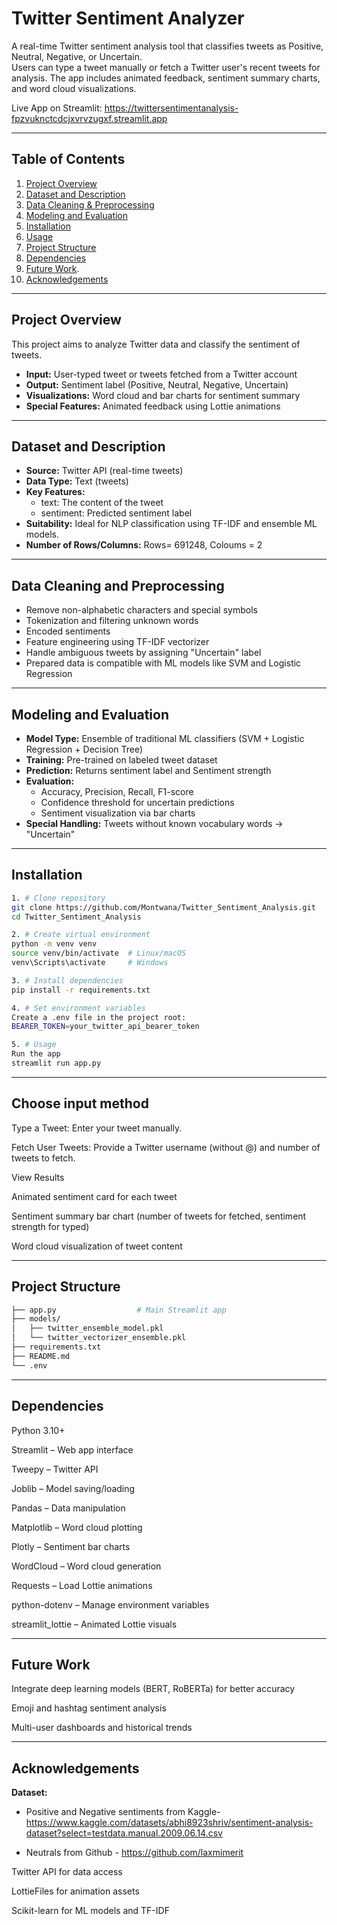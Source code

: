 # Twitter Sentiment Analyzer

A real-time Twitter sentiment analysis tool that classifies tweets as Positive, Neutral, Negative, or Uncertain.  
Users can type a tweet manually or fetch a Twitter user's recent tweets for analysis. 
The app includes animated feedback, sentiment summary charts, and word cloud visualizations.

Live App on Streamlit: https://twittersentimentanalysis-fpzvuknctcdcjxvrvzugxf.streamlit.app

---

## **Table of Contents**
1. [Project Overview](#project-overview)  
2. [Dataset and Description](#dataset--description)  
3. [Data Cleaning & Preprocessing](#data-cleaning--preprocessing)  
4. [Modeling and Evaluation](#modeling--evaluation)  
5. [Installation](#installation)  
6. [Usage](#usage)  
7. [Project Structure](#project-structure)  
8. [Dependencies](#dependencies)  
9. [Future Work](#future-work).
10. [Acknowledgements](#Acknowledgements) 

---

## **Project Overview**
This project aims to analyze Twitter data and classify the sentiment of tweets.  
- **Input:** User-typed tweet or tweets fetched from a Twitter account  
- **Output:** Sentiment label (Positive, Neutral, Negative, Uncertain)  
- **Visualizations:** Word cloud and bar charts for sentiment summary  
- **Special Features:** Animated feedback using Lottie animations

---

## **Dataset and Description**
- **Source:** Twitter API (real-time tweets)  
- **Data Type:** Text (tweets)  
- **Key Features:**
  - text: The content of the tweet  
  - sentiment: Predicted sentiment label  
- **Suitability:** Ideal for NLP classification using TF-IDF and ensemble ML models.  
- **Number of Rows/Columns:** Rows= 691248, Coloums = 2

---

## **Data Cleaning and Preprocessing**
- Remove non-alphabetic characters and special symbols  
- Tokenization and filtering unknown words
- Encoded sentiments  
- Feature engineering using TF-IDF vectorizer
- Handle ambiguous tweets by assigning "Uncertain" label  
- Prepared data is compatible with ML models like SVM and Logistic Regression

---

## **Modeling and Evaluation**
- **Model Type:** Ensemble of traditional ML classifiers (SVM + Logistic Regression + Decision Tree)  
- **Training:** Pre-trained on labeled tweet dataset  
- **Prediction:** Returns sentiment label and Sentiment strength 
- **Evaluation:** 
  - Accuracy, Precision, Recall, F1-score  
  - Confidence threshold for uncertain predictions  
  - Sentiment visualization via bar charts  
- **Special Handling:** Tweets without known vocabulary words → "Uncertain"

---

## **Installation**

```bash
1. # Clone repository
git clone https://github.com/Montwana/Twitter_Sentiment_Analysis.git
cd Twitter_Sentiment_Analysis

2. # Create virtual environment
python -m venv venv
source venv/bin/activate  # Linux/macOS
venv\Scripts\activate     # Windows

3. # Install dependencies
pip install -r requirements.txt

4. # Set environment variables
Create a .env file in the project root:
BEARER_TOKEN=your_twitter_api_bearer_token

5. # Usage
Run the app
streamlit run app.py
```
---

## **Choose input method**

Type a Tweet: Enter your tweet manually.

Fetch User Tweets: Provide a Twitter username (without @) and number of tweets to fetch.

View Results

Animated sentiment card for each tweet

Sentiment summary bar chart (number of tweets for fetched, sentiment strength for typed)

Word cloud visualization of tweet content

---

## **Project Structure**
```bash
├── app.py                  # Main Streamlit app
├── models/
│   ├── twitter_ensemble_model.pkl
│   └── twitter_vectorizer_ensemble.pkl
├── requirements.txt
├── README.md
└── .env
```

---

## **Dependencies**

Python 3.10+

Streamlit
 – Web app interface

Tweepy
 – Twitter API

Joblib
 – Model saving/loading

Pandas
 – Data manipulation

Matplotlib
 – Word cloud plotting

Plotly
 – Sentiment bar charts

WordCloud
 – Word cloud generation

Requests
 – Load Lottie animations

python-dotenv
 – Manage environment variables

streamlit_lottie
 – Animated Lottie visuals

 ---

## **Future Work**

Integrate deep learning models (BERT, RoBERTa) for better accuracy

Emoji and hashtag sentiment analysis

Multi-user dashboards and historical trends

---

## **Acknowledgements**

**Dataset:**

- Positive and Negative sentiments from Kaggle- https://www.kaggle.com/datasets/abhi8923shriv/sentiment-analysis-dataset?select=testdata.manual.2009.06.14.csv
         
- Neutrals from Github - https://github.com/laxmimerit
         
Twitter API for data access

LottieFiles for animation assets

Scikit-learn for ML models and TF-IDF
